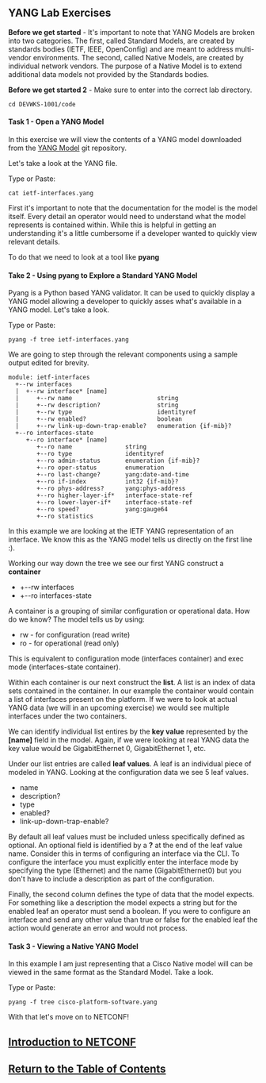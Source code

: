 ## YANG Lab Exercises

**Before we get started** - It's important to note that YANG Models are broken into two categories. The first, called Standard Models, are created by standards bodies (IETF, IEEE, OpenConfig) and are meant to address multi-vendor environments. The second, called Native Models, are created by individual network vendors. The purpose of a Native Model is to extend additional data models not provided by the Standards bodies.

**Before we get started 2** - Make sure to enter into the correct lab directory.

```
cd DEVWKS-1001/code
```


#### Task 1 - Open a YANG Model

In this exercise we will view the contents of a YANG model downloaded from the [YANG Model](https://github.com/YANGModels/Yang) git repository.

Let's take a look at the YANG file.

Type or Paste:

```
cat ietf-interfaces.yang
```

First it's important to note that the documentation for the model is the model itself. Every detail an operator would need to understand what the model represents is contained within. While this is helpful in getting an understanding it's a little cumbersome if a developer wanted to quickly view relevant details.

To do that we need to look at a tool like **pyang**

#### Take 2 - Using pyang to Explore a Standard YANG Model

Pyang is a Python based YANG validator. It can be used to quickly display a YANG model allowing a developer to quickly asses what's available in a YANG model. Let's take a look.

Type or Paste:

```
pyang -f tree ietf-interfaces.yang
```


We are going to step through the relevant components using a sample output edited for brevity.

```
module: ietf-interfaces
  +--rw interfaces
  |  +--rw interface* [name]
  |     +--rw name                        string
  |     +--rw description?                string
  |     +--rw type                        identityref
  |     +--rw enabled?                    boolean
  |     +--rw link-up-down-trap-enable?   enumeration {if-mib}?
  +--ro interfaces-state
     +--ro interface* [name]
        +--ro name               string
        +--ro type               identityref
        +--ro admin-status       enumeration {if-mib}?
        +--ro oper-status        enumeration
        +--ro last-change?       yang:date-and-time
        +--ro if-index           int32 {if-mib}?
        +--ro phys-address?      yang:phys-address
        +--ro higher-layer-if*   interface-state-ref
        +--ro lower-layer-if*    interface-state-ref
        +--ro speed?             yang:gauge64
        +--ro statistics
```

In this example we are looking at the IETF YANG representation of an interface. We know this as the YANG model tells us directly on the first line :).

Working our way down the tree we see our first YANG construct a **container**

-   +--rw interfaces
-   +--ro interfaces-state

A container is a grouping of similar configuration or operational data. How do we know? The model tells us by using:

- rw - for configuration (read write)
- ro - for operational (read only)

This is equivalent to configuration mode (interfaces container) and exec mode (interfaces-state container).

Within each container is our next construct the **list**. A list is an index of data sets contained in the container. In our example the container would contain a list of interfaces present on the platform. If we were to look at actual YANG data (we will in an upcoming exercise) we would see multiple interfaces under the two containers.

We can identify individual list entires by the **key value** represented by the **[name]** field in the model. Again, if we were looking at real YANG data the key value would be GigabitEthernet 0, GigabitEthernet 1, etc.

Under our list entries are called **leaf values**. A leaf is an individual piece of modeled in YANG. Looking at the configuration data we see 5 leaf values.

- name
- description?
- type
- enabled?
- link-up-down-trap-enable?

By default all leaf values must be included unless specifically defined as optional. An optional field is identified by a **?** at the end of the leaf value name. Consider this in terms of configuring an interface via the CLI. To configure the interface you must explicitly enter the interface mode by specifying the type (Ethernet) and the name (GigabitEthernet0) but you don't have to include a description as part of the configuration.

Finally, the second column defines the type of data that the model expects. For something like a description the model expects a string but for the enabled leaf an operator must send a boolean. If you were to configure an interface and send any other value than true or false for the enabled leaf the action would generate an error and would not process.

#### Task 3 - Viewing a Native YANG Model

In this example I am just representing that a Cisco Native model will can be viewed in the same format as the Standard Model. Take a look.

Type or Paste:

```
pyang -f tree cisco-platform-software.yang
```

With that let's move on to NETCONF!

## [Introduction to NETCONF](DEVWKS_1001_Self_5.md)
## [Return to the Table of Contents](../../README.md)